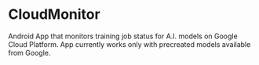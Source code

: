 # CloudMonitor
Android App that monitors training job status for A.I. models on Google Cloud Platform. App currently works only with precreated models available from Google.
